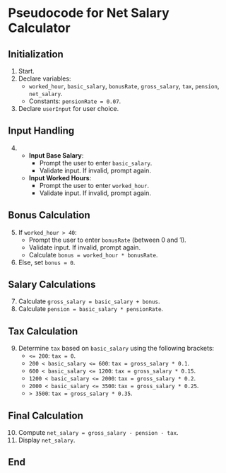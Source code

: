 # Pseudocode for Net Salary Calculator

## Initialization
1. Start.
2. Declare variables:
   - `worked_hour`, `basic_salary`, `bonusRate`, `gross_salary`, `tax`, `pension`, `net_salary`.
   - Constants: `pensionRate = 0.07`.
3. Declare `userInput` for user choice.

## Input Handling
4. 
   - **Input Base Salary**:
     - Prompt the user to enter `basic_salary`.
     - Validate input. If invalid, prompt again.
   - **Input Worked Hours**:
     - Prompt the user to enter `worked_hour`.
     - Validate input. If invalid, prompt again.

## Bonus Calculation
5. If `worked_hour > 40`:
   - Prompt the user to enter `bonusRate` (between 0 and 1).
   - Validate input. If invalid, prompt again.
   - Calculate `bonus = worked_hour * bonusRate`.
6. Else, set `bonus = 0`.

## Salary Calculations
7. Calculate `gross_salary = basic_salary + bonus`.
8. Calculate `pension = basic_salary * pensionRate`.

## Tax Calculation
9. Determine `tax` based on `basic_salary` using the following brackets:
   - `<= 200`: `tax = 0`.
   - `200 < basic_salary <= 600`: `tax = gross_salary * 0.1`.
   - `600 < basic_salary <= 1200`: `tax = gross_salary * 0.15`.
   - `1200 < basic_salary <= 2000`: `tax = gross_salary * 0.2`.
   - `2000 < basic_salary <= 3500`: `tax = gross_salary * 0.25`.
   - `> 3500`: `tax = gross_salary * 0.35`.

## Final Calculation
10. Compute `net_salary = gross_salary - pension - tax`.
11. Display `net_salary`.



## End
